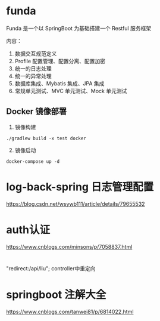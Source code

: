 # funda
Funda 是一个以 SpringBoot 为基础搭建一个 Restful 服务框架

内容：
1. 数据交互规范定义
2. Profile 配置管理、配置分离、配置加密
3. 统一的日志处理
4. 统一的异常处理
5. 数据库集成、Mybatis 集成、JPA 集成
5. 常规单元测试、MVC 单元测试、Mock 单元测试

## Docker 镜像部署

1. 镜像构建
```shell
./gradlew build -x test docker
```

2. 镜像启动

```shell
docker-compose up -d
```

# log-back-spring 日志管理配置
https://blog.csdn.net/wsywb111/article/details/79655532
# auth认证
https://www.cnblogs.com/minsons/p/7058837.html
#
"redirect:/api/liu";  controller中重定向

# springboot 注解大全
https://www.cnblogs.com/tanwei81/p/6814022.html
